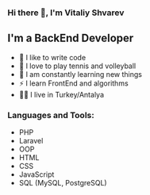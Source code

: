 ### Hi there 👋, I'm Vitaliy Shvarev


## I'm a BackEnd Developer
- 💪 I like to write code
- 🎉 I love to play tennis and volleyball
- 🥅 I am constantly learning new things
- ⚡  I learn FrontEnd and algorithms
- 🤹🏽 I live in Turkey/Antalya


### Languages and Tools:


<!-- TOOLS-LIST:START -->
- PHP
- Laravel
- OOP
- HTML
- CSS
- JavaScript
- SQL (MySQL, PostgreSQL)
<!-- TOOLS-LIST:END -->

